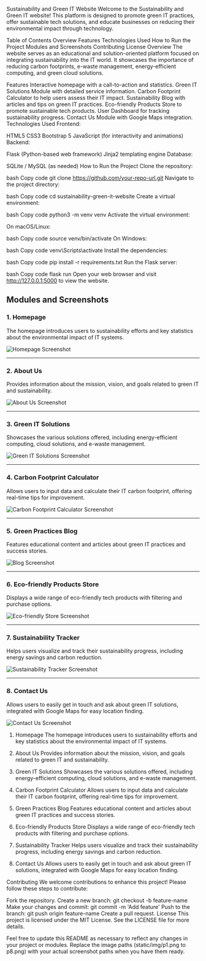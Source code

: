 Sustainability and Green IT Website
Welcome to the Sustainability and Green IT website! This platform is designed to promote green IT practices, offer sustainable tech solutions, and educate businesses on reducing their environmental impact through technology.

Table of Contents
Overview
Features
Technologies Used
How to Run the Project
Modules and Screenshots
Contributing
License
Overview
The website serves as an educational and solution-oriented platform focused on integrating sustainability into the IT world. It showcases the importance of reducing carbon footprints, e-waste management, energy-efficient computing, and green cloud solutions.

Features
Interactive homepage with a call-to-action and statistics.
Green IT Solutions Module with detailed service information.
Carbon Footprint Calculator to help users assess their IT impact.
Sustainability Blog with articles and tips on green IT practices.
Eco-friendly Products Store to promote sustainable tech products.
User Dashboard for tracking sustainability progress.
Contact Us Module with Google Maps integration.
Technologies Used
Frontend:

HTML5
CSS3
Bootstrap 5
JavaScript (for interactivity and animations)
Backend:

Flask (Python-based web framework)
Jinja2 templating engine
Database:

SQLite / MySQL (as needed)
How to Run the Project
Clone the repository:

bash
Copy code
git clone https://github.com/your-repo-url.git
Navigate to the project directory:

bash
Copy code
cd sustainability-green-it-website
Create a virtual environment:

bash
Copy code
python3 -m venv venv
Activate the virtual environment:

On macOS/Linux:

bash
Copy code
source venv/bin/activate
On Windows:

bash
Copy code
venv\Scripts\activate
Install the dependencies:

bash
Copy code
pip install -r requirements.txt
Run the Flask server:

bash
Copy code
flask run
Open your web browser and visit http://127.0.0.1:5000 to view the website.

## Modules and Screenshots

### 1. Homepage
The homepage introduces users to sustainability efforts and key statistics about the environmental impact of IT systems.

![Homepage Screenshot](p1.png)

---

### 2. About Us
Provides information about the mission, vision, and goals related to green IT and sustainability.

![About Us Screenshot](p2.png)

---

### 3. Green IT Solutions
Showcases the various solutions offered, including energy-efficient computing, cloud solutions, and e-waste management.

![Green IT Solutions Screenshot](p3.png)

---

### 4. Carbon Footprint Calculator
Allows users to input data and calculate their IT carbon footprint, offering real-time tips for improvement.

![Carbon Footprint Calculator Screenshot](p4.png)

---

### 5. Green Practices Blog
Features educational content and articles about green IT practices and success stories.

![Blog Screenshot](p5.png)

---

### 6. Eco-friendly Products Store
Displays a wide range of eco-friendly tech products with filtering and purchase options.

![Eco-friendly Store Screenshot](p6.png)

---

### 7. Sustainability Tracker
Helps users visualize and track their sustainability progress, including energy savings and carbon reduction.

![Sustainability Tracker Screenshot](p7.png)

---

### 8. Contact Us
Allows users to easily get in touch and ask about green IT solutions, integrated with Google Maps for easy location finding.

![Contact Us Screenshot](p8.png)

1. Homepage
The homepage introduces users to sustainability efforts and key statistics about the environmental impact of IT systems.


2. About Us
Provides information about the mission, vision, and goals related to green IT and sustainability.


3. Green IT Solutions
Showcases the various solutions offered, including energy-efficient computing, cloud solutions, and e-waste management.


4. Carbon Footprint Calculator
Allows users to input data and calculate their IT carbon footprint, offering real-time tips for improvement.


5. Green Practices Blog
Features educational content and articles about green IT practices and success stories.


6. Eco-friendly Products Store
Displays a wide range of eco-friendly tech products with filtering and purchase options.


7. Sustainability Tracker
Helps users visualize and track their sustainability progress, including energy savings and carbon reduction.


8. Contact Us
Allows users to easily get in touch and ask about green IT solutions, integrated with Google Maps for easy location finding.


Contributing
We welcome contributions to enhance this project! Please follow these steps to contribute:

Fork the repository.
Create a new branch: git checkout -b feature-name
Make your changes and commit: git commit -m 'Add feature'
Push to the branch: git push origin feature-name
Create a pull request.
License
This project is licensed under the MIT License. See the LICENSE file for more details.

Feel free to update this README as necessary to reflect any changes in your project or modules. Replace the image paths (static/img/p1.png to p8.png) with your actual screenshot paths when you have them ready.
